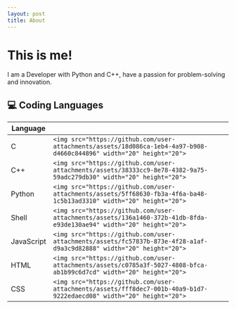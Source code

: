 ```yaml
---
layout: post
title: About
---
```

# This is me!

I am a Developer with Python and C++, have a passion for problem-solving and innovation.

## 💻 Coding Languages

| Language   |                                                                                                                      |
| ---------- | -------------------------------------------------------------------------------------------------------------------- |
| C          | `<img src="https://github.com/user-attachments/assets/18d086ca-1eb4-4a97-b908-d4660c844896" width="20" height="20">` |
| C++        | `<img src="https://github.com/user-attachments/assets/38333cc9-8e78-4382-9a75-59adc279db30" width="20" height="20">` |
| Python     | `<img src="https://github.com/user-attachments/assets/5ff68630-fb3a-4f6a-ba48-1c5b13ad3310" width="20" height="20">` |
| Shell      | `<img src="https://github.com/user-attachments/assets/136a1460-372b-41db-8fda-e93de130ae94" width="20" height="20">` |
| JavaScript | `<img src="https://github.com/user-attachments/assets/fc57837b-873e-4f28-a1af-d9a3c9d82888" width="20" height="20">` |
| HTML       | `<img src="https://github.com/user-attachments/assets/c0785a3f-5027-4808-bfca-ab1b99c6d7cd" width="20" height="20">` |
| CSS        | `<img src="https://github.com/user-attachments/assets/fff8dec7-001b-40a9-b1d7-9222edaecd08" width="20" height="20">` |
